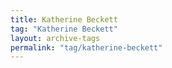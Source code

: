 ```yaml
---
title: Katherine Beckett
tag: "Katherine Beckett"
layout: archive-tags
permalink: "tag/katherine-beckett"
---
```

